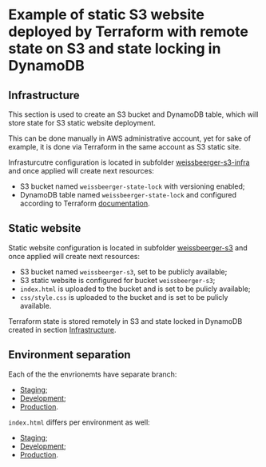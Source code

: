# Example of static S3 website deployed by Terraform with remote state on S3 and state locking in DynamoDB

## Infrastructure

This section is used to create an S3 bucket and DynamoDB table, which will store state for S3 static website deployment.

This can be done manually in AWS administrative account, yet for sake of example, it is done via Terraform in the same account as S3 static site.

Infrasturcutre configuration is located in subfolder [weissbeerger-s3-infra](../master/weissbeerger-s3-infra/infra.tf) and once applied will create next resources:

* S3 bucket named `weissbeerger-state-lock` with versioning enabled;
* DynamoDB table named `weissbeerger-state-lock` and configured according to Terraform [documentation](https://www.terraform.io/docs/backends/types/s3.html#dynamodb-state-locking).

## Static website

Static website configuration is located in subfolder [weissbeerger-s3](../master/weissbeerger-s3/staticwebsite.tf) and once applied will create next resources:

* S3 bucket named `weissbeerger-s3`, set to be publicly available;
* S3 static website is configured for bucket `weissbeerger-s3`;
* `index.html` is uploaded to the bucket and is set to be pulicly available;
* `css/style.css` is uploaded to the bucket and is set to be pulicly available.

Terraform state is stored remotely in S3 and state locked in DynamoDB created in section [Infrastructure](../master/README.md#infrastructure).

## Environment separation

Each of the the envrionemts have separate branch:

* [Staging](../stage/terraform.tfvars);
* [Development](../dev/terraform.tfvars);
* [Production](../master/terraform.tfvars).

`index.html` differs per environment as well:

* [Staging](../stage/assets/index.html);
* [Development](../dev/assets/index.html);
* [Production](../master/assets/index.html).